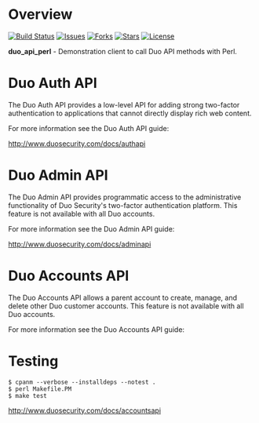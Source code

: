 # Overview

[![Build Status](https://travis-ci.org/duosecurity/duo_api_perl.svg?branch=master)](https://travis-ci.org/duosecurity/duo_api_perl)
[![Issues](https://img.shields.io/github/issues/duosecurity/duo_api_perl)](https://github.com/duosecurity/duo_api_perl/issues)
[![Forks](https://img.shields.io/github/forks/duosecurity/duo_api_perl)](https://github.com/duosecurity/duo_api_perl/network/members)
[![Stars](https://img.shields.io/github/stars/duosecurity/duo_api_perl)](https://github.com/duosecurity/duo_api_perl/stargazers)
[![License](https://img.shields.io/badge/License-View%20License-orange)](https://github.com/duosecurity/duo_api_perl/blob/master/LICENSE)

**duo_api_perl** - Demonstration client to call Duo API methods
with Perl.

# Duo Auth API

The Duo Auth API provides a low-level API for adding strong two-factor
authentication to applications that cannot directly display rich web
content.

For more information see the Duo Auth API guide:

<http://www.duosecurity.com/docs/authapi>

# Duo Admin API

The Duo Admin API provides programmatic access to the administrative
functionality of Duo Security's two-factor authentication platform.
This feature is not available with all Duo accounts.

For more information see the Duo Admin API guide:

<http://www.duosecurity.com/docs/adminapi>

# Duo Accounts API

The Duo Accounts API allows a parent account to create, manage, and
delete other Duo customer accounts. This feature is not available with
all Duo accounts.

For more information see the Duo Accounts API guide:

# Testing

```
$ cpanm --verbose --installdeps --notest .
$ perl Makefile.PM
$ make test
```

<http://www.duosecurity.com/docs/accountsapi>

